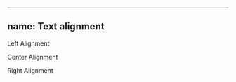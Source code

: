 
---
name: Text alignment
---
<p class="text--left">Left Alignment</p>
<p class="text--center">Center Alignment</p>
<p class="text--right">Right Alignment</p>